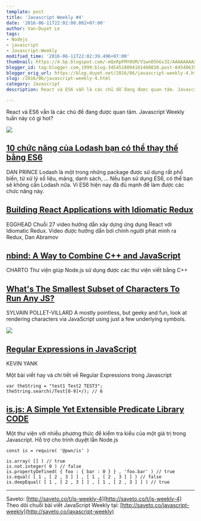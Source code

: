 ```yaml
---
template: post
title: 'Javascript Weekly #4'
date: '2016-06-11T22:02:00.002+07:00'
author: Van-Duyet Le
tags:
- Nodejs
- javascript
- Javascript-Weekly
modified_time: '2016-06-11T22:02:39.496+07:00'
thumbnail: https://4.bp.blogspot.com/-mQxRpFMY0UM/V1wn05hGx3I/AAAAAAAAXiA/PUSZrt0AUoMEyGQbfmEbmJlhnEmBIp-5gCK4B/s1600/js-4.png
blogger_id: tag:blogger.com,1999:blog-3454518094181460838.post-8454063536227658355
blogger_orig_url: https://blog.duyet.net/2016/06/javascript-weekly-4.html
slug: /2016/06/javascript-weekly-4.html
category: Javascript
description: React và ES6 vẫn là các chủ đề đang được quan tâm. Javascript Weekly tuần này có gì hot?

---
```


React và ES6 vẫn là các chủ đề đang được quan tâm. Javascript Weekly tuần này có gì hot?

[![](https://4.bp.blogspot.com/-mQxRpFMY0UM/V1wn05hGx3I/AAAAAAAAXiA/PUSZrt0AUoMEyGQbfmEbmJlhnEmBIp-5gCK4B/s1600/js-4.png)](https://blog.duyetdev.com/2016/06/javascript-weekly-4.html)

## [10 chức năng của Lodash bạn có thể thay thế bằng ES6](https://www.sitepoint.com/lodash-features-replace-es6/?utm_source=duyetdev.com&amp;utm_medium=saveto.co) ##
DAN PRINCE
Lodash là một trong những package được sử dụng rất phổ biến, từ xử lý số liệu, mảng, danh sách, ... Nếu bạn sử dụng ES6, có thể bạn sẽ không cần Lodash nữa. Vì ES6 hiện nay đã đủ mạnh để làm được các chức năng này.

## [Building React Applications with Idiomatic Redux](http://saveto.co/Hm3a2V) ##
EGGHEAD
Chuỗi 27 video hướng dẫn xây dựng ứng dụng React với Idiomatic Redux. Video được hướng dẫn bơi chính người phát minh ra Redux, Dan Abramov

## [nbind: A Way to Combine C++ and JavaScript](http://saveto.co/lS87z1) ##
CHARTO
Thư viện giúp Node.js sử dụng được  các thư viện viết bằng C++

## [What's The Smallest Subset of Characters To Run Any JS?](http://saveto.co/rxOPvy) ##
SYLVAIN POLLET-VILLARD
A mostly pointless, but geeky and fun, look at rendering characters via JavaScript using just a few underlying symbols.

[![](https://3.bp.blogspot.com/-Ld023bbHL_M/V1wk01ThbJI/AAAAAAAAXhk/KO4vd6f_S-INxBFASnIuDTln82dmGEfKQCK4B/s1600/Screenshot%2Bfrom%2B2016-06-11%2B21-47-36.png)](http://3.bp.blogspot.com/-Ld023bbHL_M/V1wk01ThbJI/AAAAAAAAXhk/KO4vd6f_S-INxBFASnIuDTln82dmGEfKQCK4B/s1600/Screenshot%2Bfrom%2B2016-06-11%2B21-47-36.png)

## [Regular Expressions in JavaScript](http://saveto.co/UXWCj6) 

KEVIN YANK

Một bài viết hay và chi tiết về Regular Expressions trong Javascript

```
var theString = "test1 Test2 TEST3";
theString.search(/Test[0-9]+/); // 6
```

## [is.js: A Simple Yet Extensible Predicate Library CODE ](http://saveto.co/iHMK6K) ##
Một thư viện với nhiều phương thức để kiểm tra kiểu của một giá trị trong Javascript. Hỗ trợ cho trình duyệt lẫn Node.js

```
const is = require( '@pwn/is' )

is.array( [] ) // true
is.not.integer( 0 ) // false
is.propertyDefined( { foo : { bar : 0 } } , 'foo.bar' ) // true
is.equal( [ 1 , [ 2 , 3 ] ] , [ 1 , [ 2 , 3 ] ] ) // false
is.deepEqual( [ 1 , [ 2 , 3 ] ] , [ 1 , [ 2 , 3 ] ] ) // true
```

--------------------
Saveto: [http://saveto.co/t/js-weekly-4](http://saveto.co/t/js-weekly-4)
Theo dõi chuỗi bài viết JavaScript Weekly tại: [http://saveto.co/javascript-weekly](http://saveto.co/javascript-weekly)
